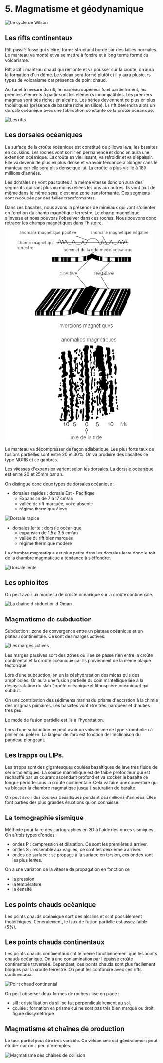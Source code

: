 # 5. Magmatisme et géodynamique

![Le cycle de Wilson](Images/wilson.PNG)

## Les rifts continentaux

Rift passif: fossé qui s'étire, forme structural bordé par des failles normales. Le manteau va monté et va se mettre à fondre et à long terme formé du volcanisme. 

Rift actif : manteau chaud qui remonte et va pousser sur la croûte, on aura la formation d'un dôme. Le volcan sera formé plutôt et il y aura plusieurs types de volcanisme car présence de point chaud. 

Au fur et à mesure du rift, le manteau supérieur fond partiellement, les premiers éléments à partir sont les éléments incompatibles. Les premiers magmas sont très riches en alcalins. Les séries deviennent de plus en plus tholéitiques (présence de basalte riche en silice). Le rift deviendra alors un dorsale océanique avec une fabrication constante de la croûte océanique.

![Les rifts](Images/rift.PNG)

## Les dorsales océaniques

La surface de la croûte océanique est constitué de pillows lava, les basaltes en coussins. Les roches vont sortir en permanence et donc on aura une extension océanique. La croûte en vieillissant, va refroidir et va s'épaissir. Elle va devenir de plus en plus dense et va avoir tendance à plonger dans le manteau car elle sera plus dense que lui. La croûte la plus vieille à 180 millions d'années. 

Les dorsales ne vont pas toutes à la même vitesse donc on aura des segments qui sont plus ou moins reliées les uns aux autres. Ils vont tout de même dans le même sens, c'est une zone transformante. Ces segments sont recoupés par des failles transformantes. 

Dans ces basaltes, nous avons la présence de minéraux qui vont s'orienter en fonction du champ magnétique terrestre. Le champ magnétique s'inverse et nous pouvons l'observer dans ces roches. Nous pouvons donc retracer les champs magnétiques dans l'histoire. 

![Le magnétisme](Images/magnétisme.PNG)

Le manteau va décompresser de façon adiabatique. Les plus forts taux de fusions partielles sont entre 20 et 30%. On va produire des basaltes de type MORB et de gabbros. 

Les vitesses d'expansion varient selon les dorsales. La dorsale océanique est entre 20 et 25mm par an. 

On distingue donc deux types de dorsales océanique : 

* dorsales rapides : dorsale Est - Pacifique 
  * Expansion de 7 à 17 cm/an
  * vallée de rift marquée, voire absente 
  * régime thermique élevé

![Dorsale rapide](Images/dorsalerapide.PNG)

* dorsales lente : dorsale océanique
  * expansion de 1,5 à 3,5 cm/an
  * vallée du rift bien marquée
  * régime thermique modéré

La chambre magmatique est plus petite dans les dorsales lente donc le toit de la chambre magmatique a tendance à s'éffondrer.

![Dorsale lente](Images/dorsalelente.PNG)

## Les ophiolites

On peut avoir un morceau de croûte océanique sur la croûte continentale.

![La chaîne d'obduction d'Oman](Images/oman.PNG)

## Magmatisme de subduction

Subduction : zone de convergence entre  un plateau océanique et un plateau continentale. Ce sont des marges actives.

![Les marges actives](Images/margeactive.PNG)

Les marges passives sont des zones où il ne se passe rien entre la croûte continental et la croûte océanique car ils proviennent de la même plaque tectonique.

Lors d'une subduction, on un la déshydratation des micas puis des amphiboles. On aura une fusion partielle du coin mantellique liée à la déshydratation du slab (croûte océanique et lithosphère océanique) qui subduit. 

On une contribution des sédiments marins du prisme d'accrétion à la chimie des magmas primaires. Les basaltes vont être très marquées et d'autres très peu.

Le mode de fusion partielle est lié à l'hydratation.

Lors d'une subduction on peut avoir un volcanisme de type strombolien à plinien ou péléen. La largeur de l'arc est fonction de l'inclinaison du panneau plongeant. 

## Les trapps ou LIPs.

Les trapps sont des gigantesques coulées basaltiques de lave très fluide de série  tholéitiques. La source mantellique est de faible profondeur qui est réchauffé par un courant ascendant profond et va stocker le basalte de longue période sous la croûte continentale. Cela va faire une couverture qui va bloquer la chambre magmatique jusqu'à saturation de basalte.

On peut avoir des coulées basaltiques pendant des millions d'années. Elles font parties des plus grandes éruptions qu'on connaisse.

## La tomographie sismique

Méthode pour faire des cartographies en 3D à l'aide des ondes sismiques. On a`trois types d'ondes :

- ondes P : compression et dilatation. Ce sont les premières à arriver.
- ondes S : ressemble aux vagues, ce sont les deuxième à arriver.
- ondes de surface : se propage à la surface en torsion, ces ondes sont les plus lentes.

On a une variation de la vitesse de propagation en fonction de 

- la pression
- la température
- la densité

## Les points chauds océanique

Les points chauds océanique sont des alcalins et sont possiblement tholéïthiques. Généralement, le taux de fusion partielle est assez faible (5%).

## Les points chauds continentaux

Les points chauds continentaux ont le même fonctionnement que les points chauds océanique. On a une contamination par l'épaisse croûte continentale traversée. Cependant, ces points chauds sont plus facilement bloqués par la croûte terrestre. On peut les confondre avec des rifts continentaux.

![Point chaud continental](Images/pointchaudcontinental.PNG)

On peut observer deux formes de roches mise en place :

- sill : cristallisation du sill se fait perpendiculairement au sol.
- coulée : formation en prisme qui ne sont pas très bien marqué ou droit, figure dissymétrique. 
  
## Magmatisme et chaînes de production

Le taux partiel peut être très variable. Ce volcanisme est généralement peut étudier car on a peu d'exemples.

![Magmatisme des chaînes de collision](Images/volcanismepeuetudier.PNG)